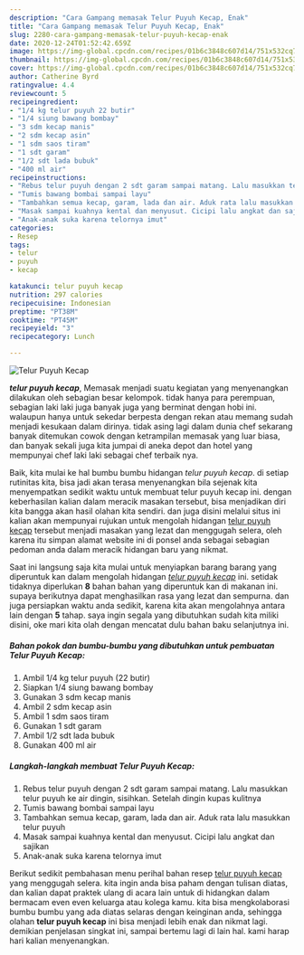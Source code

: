 ```yaml
---
description: "Cara Gampang memasak Telur Puyuh Kecap, Enak"
title: "Cara Gampang memasak Telur Puyuh Kecap, Enak"
slug: 2280-cara-gampang-memasak-telur-puyuh-kecap-enak
date: 2020-12-24T01:52:42.659Z
image: https://img-global.cpcdn.com/recipes/01b6c3848c607d14/751x532cq70/telur-puyuh-kecap-foto-resep-utama.jpg
thumbnail: https://img-global.cpcdn.com/recipes/01b6c3848c607d14/751x532cq70/telur-puyuh-kecap-foto-resep-utama.jpg
cover: https://img-global.cpcdn.com/recipes/01b6c3848c607d14/751x532cq70/telur-puyuh-kecap-foto-resep-utama.jpg
author: Catherine Byrd
ratingvalue: 4.4
reviewcount: 5
recipeingredient:
- "1/4 kg telur puyuh 22 butir"
- "1/4 siung bawang bombay"
- "3 sdm kecap manis"
- "2 sdm kecap asin"
- "1 sdm saos tiram"
- "1 sdt garam"
- "1/2 sdt lada bubuk"
- "400 ml air"
recipeinstructions:
- "Rebus telur puyuh dengan 2 sdt garam sampai matang. Lalu masukkan telur puyuh ke air dingin, sisihkan. Setelah dingin kupas kulitnya"
- "Tumis bawang bombai sampai layu"
- "Tambahkan semua kecap, garam, lada dan air. Aduk rata lalu masukkan telur puyuh"
- "Masak sampai kuahnya kental dan menyusut. Cicipi lalu angkat dan sajikan"
- "Anak-anak suka karena telornya imut"
categories:
- Resep
tags:
- telur
- puyuh
- kecap

katakunci: telur puyuh kecap 
nutrition: 297 calories
recipecuisine: Indonesian
preptime: "PT38M"
cooktime: "PT45M"
recipeyield: "3"
recipecategory: Lunch

---
```



![Telur Puyuh Kecap](https://img-global.cpcdn.com/recipes/01b6c3848c607d14/751x532cq70/telur-puyuh-kecap-foto-resep-utama.jpg)

<b><i>telur puyuh kecap</i></b>, Memasak menjadi suatu kegiatan yang menyenangkan dilakukan oleh sebagian besar kelompok. tidak hanya para perempuan, sebagian laki laki juga banyak juga yang berminat dengan hobi ini. walaupun hanya untuk sekedar berpesta dengan rekan atau memang sudah menjadi kesukaan dalam dirinya. tidak asing lagi dalam dunia chef sekarang banyak ditemukan cowok dengan ketrampilan memasak yang luar biasa, dan banyak sekali juga kita jumpai di aneka depot dan hotel yang mempunyai chef laki laki sebagai chef terbaik nya.

Baik, kita mulai ke hal bumbu bumbu hidangan <i>telur puyuh kecap</i>. di setiap rutinitas kita, bisa jadi akan terasa menyenangkan bila sejenak kita menyempatkan sedikit waktu untuk membuat telur puyuh kecap ini. dengan keberhasilan kalian dalam meracik masakan tersebut, bisa menjadikan diri kita bangga akan hasil olahan kita sendiri. dan juga disini melalui situs ini kalian akan mempunyai rujukan untuk mengolah hidangan <u>telur puyuh kecap</u> tersebut menjadi masakan yang lezat dan menggugah selera, oleh karena itu simpan alamat website ini di ponsel anda sebagai sebagian pedoman anda dalam meracik hidangan baru yang nikmat.




Saat ini langsung saja kita mulai untuk menyiapkan barang barang yang diperuntuk kan dalam mengolah hidangan <u><i>telur puyuh kecap</i></u> ini. setidak tidaknya diperlukan <b>8</b> bahan bahan yang diperuntuk kan di makanan ini. supaya berikutnya dapat menghasilkan rasa yang lezat dan sempurna. dan juga persiapkan waktu anda sedikit, karena kita akan mengolahnya antara lain dengan <b>5</b> tahap. saya ingin segala yang dibutuhkan sudah kita miliki disini, oke mari kita olah dengan mencatat dulu bahan baku selanjutnya ini.

<!--inarticleads1-->

##### Bahan pokok dan bumbu-bumbu yang dibutuhkan untuk pembuatan Telur Puyuh Kecap:

1. Ambil 1/4 kg telur puyuh (22 butir)
1. Siapkan 1/4 siung bawang bombay
1. Gunakan 3 sdm kecap manis
1. Ambil 2 sdm kecap asin
1. Ambil 1 sdm saos tiram
1. Gunakan 1 sdt garam
1. Ambil 1/2 sdt lada bubuk
1. Gunakan 400 ml air




<!--inarticleads2-->

##### Langkah-langkah membuat Telur Puyuh Kecap:

1. Rebus telur puyuh dengan 2 sdt garam sampai matang. Lalu masukkan telur puyuh ke air dingin, sisihkan. Setelah dingin kupas kulitnya
1. Tumis bawang bombai sampai layu
1. Tambahkan semua kecap, garam, lada dan air. Aduk rata lalu masukkan telur puyuh
1. Masak sampai kuahnya kental dan menyusut. Cicipi lalu angkat dan sajikan
1. Anak-anak suka karena telornya imut




Berikut sedikit pembahasan menu perihal bahan resep <u>telur puyuh kecap</u> yang menggugah selera. kita ingin anda bisa paham dengan tulisan diatas, dan kalian dapat praktek ulang di acara lain untuk di hidangkan dalam bermacam even even keluarga atau kolega kamu. kita bisa mengkolaborasi bumbu bumbu yang ada diatas selaras dengan keinginan anda, sehingga olahan <b>telur puyuh kecap</b> ini bisa menjadi lebih enak dan nikmat lagi. demikian penjelasan singkat ini, sampai bertemu lagi di lain hal. kami harap hari kalian menyenangkan.

